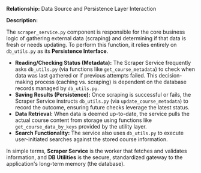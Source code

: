 **Relationship:** Data Source and Persistence Layer Interaction

**Description:**

The `scraper_service.py` component is responsible for the core business logic of gathering external data (scraping) and determining if that data is fresh or needs updating. To perform this function, it relies entirely on `db_utils.py` as its **Persistence Interface**.

*   **Reading/Checking Status (Metadata):** The Scraper Service frequently asks `db_utils.py` (via functions like `get_course_metadata`) to check when data was last gathered or if previous attempts failed. This decision-making process (caching vs. scraping) is dependent on the database records managed by `db_utils.py`.
*   **Saving Results (Persistence):** Once scraping is successful or fails, the Scraper Service instructs `db_utils.py` (via `update_course_metadata`) to record the outcome, ensuring future checks leverage the latest status.
*   **Data Retrieval:** When data is deemed up-to-date, the service pulls the actual course content from storage using functions like `get_course_data_by_keys` provided by the utility layer.
*   **Search Functionality:** The service also uses `db_utils.py` to execute user-initiated searches against the stored course information.

In simple terms, **Scraper Service** is the worker that fetches and validates information, and **DB Utilities** is the secure, standardized gateway to the application's long-term memory (the database).